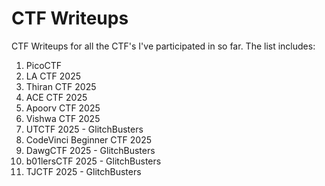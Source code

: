 # CTF Writeups
CTF Writeups for all the CTF's I've participated in so far. The list includes:
1. PicoCTF
2. LA CTF 2025
3. Thiran CTF 2025
4. ACE CTF 2025
5. Apoorv CTF 2025
6. Vishwa CTF 2025
7. UTCTF 2025 - GlitchBusters
8. CodeVinci Beginner CTF 2025
9. DawgCTF 2025 - GlitchBusters
10. b01lersCTF 2025 - GlitchBusters
11. TJCTF 2025 - GlitchBusters

